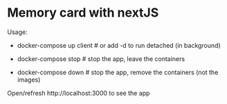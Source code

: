 # Memory card with nextJS

Usage:

* docker-compose up client # or add -d to run detached (in background)

* docker-compose stop  # stop the app, leave the containers

* docker-compose down  # stop the app, remove the containers (not the images)

Open/refresh http://localhost:3000 to see the app

